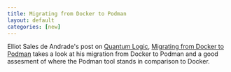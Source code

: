 ```yaml
---
title: Migrating from Docker to Podman 
layout: default
categories: [new]
---
```


Elliot Sales de Andrade's post on [Quantum Logic](https://qulogic.gitlab.io/), [Migrating from Docker to Podman](https://qulogic.gitlab.io/posts/2019-10-20-migrating-to-podman/) takes a look at his migration from Docker to Podman and a good assesment of where the Podman tool stands in comparison to Docker.
